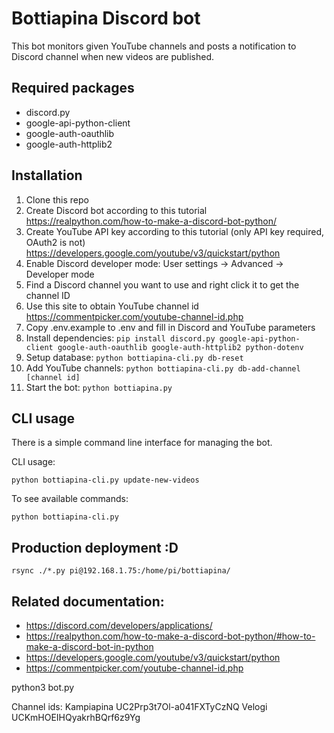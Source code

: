# Bottiapina Discord bot

This bot monitors given YouTube channels and posts a notification to Discord channel when new videos are published.

## Required packages

- discord.py
- google-api-python-client
- google-auth-oauthlib
- google-auth-httplib2

## Installation

1. Clone this repo
1. Create Discord bot according to this tutorial https://realpython.com/how-to-make-a-discord-bot-python/
1. Create YouTube API key according to this tutorial (only API key required, OAuth2 is not) https://developers.google.com/youtube/v3/quickstart/python
1. Enable Discord developer mode: User settings -> Advanced -> Developer mode
1. Find a Discord channel you want to use and right click it to get the channel ID
1. Use this site to obtain YouTube channel id https://commentpicker.com/youtube-channel-id.php
1. Copy .env.example to .env and fill in Discord and YouTube parameters
1. Install dependencies: `pip install discord.py google-api-python-client google-auth-oauthlib google-auth-httplib2 python-dotenv`
1. Setup database: `python bottiapina-cli.py db-reset`
1. Add YouTube channels: `python bottiapina-cli.py db-add-channel [channel id]`
1. Start the bot: `python bottiapina.py`

## CLI usage

There is a simple command line interface for managing the bot.

CLI usage:

`python bottiapina-cli.py update-new-videos`

To see available commands:

`python bottiapina-cli.py`

## Production deployment :D

`rsync ./*.py pi@192.168.1.75:/home/pi/bottiapina/`

## Related documentation:

- https://discord.com/developers/applications/
- https://realpython.com/how-to-make-a-discord-bot-python/#how-to-make-a-discord-bot-in-python
- https://developers.google.com/youtube/v3/quickstart/python
- https://commentpicker.com/youtube-channel-id.php

python3 bot.py

Channel ids:
Kampiapina UC2Prp3t7Ol-a041FXTyCzNQ
Velogi UCKmHOEIHQyakrhBQrf6z9Yg
